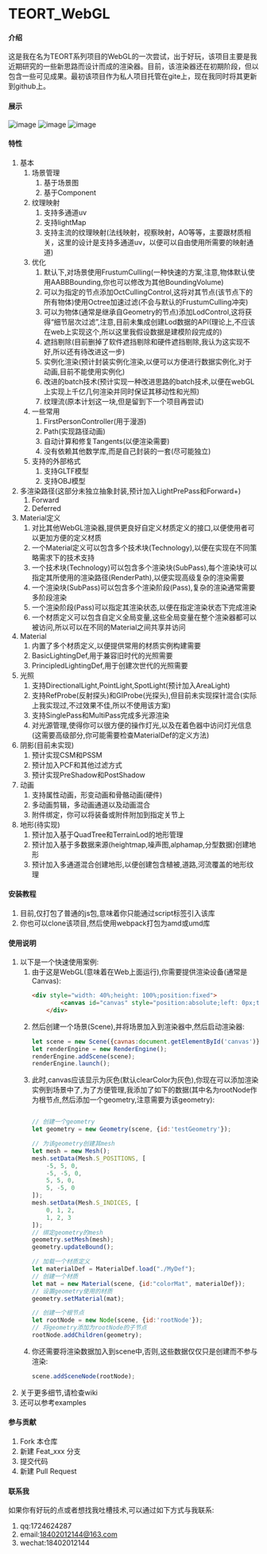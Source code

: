 # TEORT_WebGL

#### 介绍
这是我在名为TEORT系列项目的WebGL的一次尝试，出于好玩，该项目主要是我近期研究的一些新思路而设计而成的渲染器。目前，该渲染器还在初期阶段，但以包含一些可见成果。最初该项目作为私人项目托管在gite上，现在我同时将其更新到github上。

#### 展示

![image](https://gitee.com/JoyClm/teort_-web-gl/raw/master/Screenshot/a.png)
![image](https://gitee.com/JoyClm/teort_-web-gl/raw/master/Screenshot/b.png)
![image](https://gitee.com/JoyClm/teort_-web-gl/raw/master/Screenshot/c.jpg)


#### 特性
1.  基本
    1.  场景管理
        1.  基于场景图
        2.  基于Component
    2.  纹理映射
        1.  支持多通道uv
        2.  支持lightMap
        3.  支持主流的纹理映射(法线映射，视察映射，AO等等，主要跟材质相关，这里的设计是支持多通道uv，以便可以自由使用所需要的映射通道)
    3.  优化
        1.  默认下,对场景使用FrustumCulling(一种快速的方案,注意,物体默认使用AABBBounding,你也可以修改为其他BoundingVolume)
        2.  可以为指定的节点添加OctCullingControl,这将对其节点(该节点下的所有物体)使用Octree加速过滤(不会与默认的FrustumCulling冲突)
        3.  可以为物体(通常是继承自Geometry的节点)添加LodControl,这将获得“细节层次过滤”,注意,目前未集成创建Lod数据的API(理论上,不应该在web上实现这个,所以这里我假设数据是建模阶段完成的)
        4.  遮挡剔除(目前删掉了软件遮挡剔除和硬件遮挡剔除,我认为这实现不好,所以还有待改进这一步)
        5.  实例化渲染(预计封装实例化渲染,以便可以方便进行数据实例化,对于动画,目前不能使用实例化)
        6.  改进的batch技术(预计实现一种改进思路的batch技术,以便在webGL上实现上千亿几何渲染并同时保证其移动性和光照)
        7.  纹理流(原本计划这一块,但是留到下一个项目再尝试)
    3.  一些常用
        1.  FirstPersonController(用于漫游)
        2.  Path(实现路径动画)
        3.  自动计算和修复Tangents(以便渲染需要)
        4.  没有依赖其他数学库,而是自己封装的一套(尽可能独立)
    4.  支持的外部格式
        1.  支持GLTF模型
        2.  支持OBJ模型
2.  多渲染路径(这部分未独立抽象封装,预计加入LightPrePass和Forward+)
    1.  Forward
    2.  Deferred
3.  Material定义
    1.  对比其他WebGL渲染器,提供更良好自定义材质定义的接口,以便使用者可以更加方便的定义材质
    2.  一个Material定义可以包含多个技术块(Technology),以便在实现在不同策略需求下的技术支持
    3.  一个技术块(Technology)可以包含多个渲染块(SubPass),每个渲染块可以指定其所使用的渲染路径(RenderPath),以便实现高级复杂的渲染需要
    4.  一个渲染块(SubPass)可以包含多个渲染阶段(Pass),复杂的渲染通常需要多阶段渲染
    5.  一个渲染阶段(Pass)可以指定其渲染状态,以便在指定渲染状态下完成渲染
    6.  一个材质定义可以包含自定义全局变量,这些全局变量在整个渲染器都可以被访问,所以可以在不同的Material之间共享并访问
4.  Material
    1.  内置了多个材质定义,以便提供常用的材质实例构建需要
    2.  BasicLightingDef,用于兼容旧时代的光照需要
    3.  PrincipledLightingDef,用于创建次世代的光照需要
4.  光照
    1.  支持DirectionalLight,PointLight,SpotLight(预计加入AreaLight)
    2.  支持RefProbe(反射探头)和GIProbe(光探头),但目前未实现探针混合(实际上我实现过,不过效果不佳,所以不使用该方案)
    3.  支持SinglePass和MultiPass完成多光源渲染
    4.  对光源管理,使得你可以很方便的操作灯光,以及在着色器中访问灯光信息(这需要高级部分,你可能需要检查MaterialDef的定义方法)
5.  阴影(目前未实现)
    1.  预计实现CSM和PSSM
    2.  预计加入PCF和其他过滤方式
    3.  预计实现PreShadow和PostShadow
6.  动画
    1.  支持属性动画，形变动画和骨骼动画(硬件)
    2.  多动画剪辑，多动画通道以及动画混合
    3.  附件绑定，你可以将装备或附件附加到指定关节上
7.  地形(待实现)
    1.  预计加入基于QuadTree和TerrainLod的地形管理
    2.  预计加入基于多数据来源(heightmap,噪声图,alphamap,分型数据)创建地形
    3.  预计加入多通道混合创建地形,以便创建包含植被,道路,河流覆盖的地形纹理

#### 安装教程

1.  目前,仅打包了普通的js包,意味着你只能通过script标签引入该库
2.  你也可以clone该项目,然后使用webpack打包为amd或umd库

#### 使用说明

1.  以下是一个快速使用案例:
    1.  由于这是WebGL(意味着在Web上面运行),你需要提供渲染设备(通常是Canvas):
        ```html
        <div style="width: 40%;height: 100%;position:fixed">
                <canvas id="canvas" style="position:absolute;left: 0px;top: 0px;background-color: aliceblue" tabindex="0"></canvas>
            </div>
        ```
    2.  然后创建一个场景(Scene),并将场景加入到渲染器中,然后启动渲染器:
        ```javascript
        let scene = new Scene({cavnas:document.getElementById('canvas')});
        let renderEngine = new RenderEngine();
        renderEngine.addScene(scene);
        renderEngine.launch();
        ```
    3.  此时,canvas应该显示为灰色(默认clearColor为灰色),你现在可以添加渲染实例到场景中了,为了方便管理,我添加了如下的数据(其中名为rootNode作为根节点,然后添加一个geometry,注意需要为该geometry):
        ```javascript
        
        // 创建一个geometry
        let geometry = new Geometry(scene, {id:'testGeometry'});
    
        // 为该geometry创建其mesh
        let mesh = new Mesh();
        mesh.setData(Mesh.S_POSITIONS, [
            -5, 5, 0,
            -5, -5, 0,
            5, 5, 0,
            5, -5, 0
        ]);
        mesh.setData(Mesh.S_INDICES, [
            0, 1, 2,
            1, 2, 3
        ]);
        // 绑定geometry的mesh
        geometry.setMesh(mesh);
        geometry.updateBound();
    
        // 加载一个材质定义
        let materialDef = MaterialDef.load("./MyDef");
        // 创建一个材质
        let mat = new Material(scene, {id:"colorMat", materialDef});
        // 设置geometry使用的材质
        geometry.setMaterial(mat);
        
        // 创建一个根节点
        let rootNode = new Node(scene, {id:'rootNode'});
        // 将geometry添加为rootNode的子节点
        rootNode.addChildren(geometry);
        ```
    4.  你还需要将渲染数据加入到scene中,否则,这些数据仅仅只是创建而不参与渲染:
        ```javascript
        scene.addSceneNode(rootNode);
        ```
2.  关于更多细节,请检查wiki
3.  还可以参考examples
#### 参与贡献

1.  Fork 本仓库
2.  新建 Feat_xxx 分支
3.  提交代码
4.  新建 Pull Request


#### 联系我

如果你有好玩的点或者想找我吐槽技术,可以通过如下方式与我联系:
1.  qq:1724624287
2.  email:18402012144@163.com
3.  wechat:18402012144

